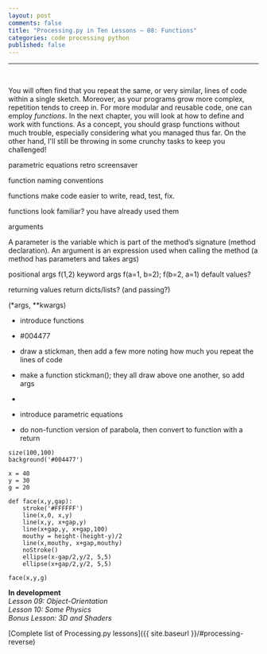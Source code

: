 ```yaml
---
layout: post
comments: false
title: "Processing.py in Ten Lessons – 08: Functions"
categories: code processing python
published: false
---
```


---
&nbsp;  


You will often find that you repeat the same, or very similar, lines of code within a single sketch. Moreover, as your programs grow more complex, repetition tends to creep in. For more modular and reusable code, one can employ *functions*. In the next chapter, you will look at how to define and work with functions. As a concept, you should grasp functions without much trouble, especially considering what you managed thus far. On the other hand, I'll still be throwing in some crunchy tasks to keep you challenged!

parametric equations
retro screensaver

function naming conventions

functions make code easier to write, read, test, fix.


functions look familiar? you have already used them


arguments

A parameter is the variable which is part of the method’s signature (method declaration). An argument is an expression used when calling the method
(a method has parameters and takes args)

positional args f(1,2)
keyword args f(a=1, b=2); f(b=2, a=1)
default values?


returning values
return dicts/lists? (and passing?)

(*args, **kwargs)

* introduce functions
 * #004477
 * draw a stickman, then add a few more noting how much you repeat the lines of code
 * make a function stickman(); they all draw above one another, so add args
 *

* introduce parametric equations
 * do non-function version of parabola, then convert to function with a return

~~~
size(100,100)
background('#004477')

x = 40
y = 30
g = 20

def face(x,y,gap):
    stroke('#FFFFFF')
    line(x,0, x,y)
    line(x,y, x+gap,y)
    line(x+gap,y, x+gap,100)
    mouthy = height-(height-y)/2
    line(x,mouthy, x+gap,mouthy)
    noStroke()
    ellipse(x-gap/2,y/2, 5,5)
    ellipse(x+gap/2,y/2, 5,5)

face(x,y,g)

~~~

**In development**  
*Lesson 09: Object-Orientation*  
*Lesson 10: Some Physics*  
*Bonus Lesson: 3D and Shaders*

[Complete list of Processing.py lessons]({{ site.baseurl }}/#processing-reverse)

